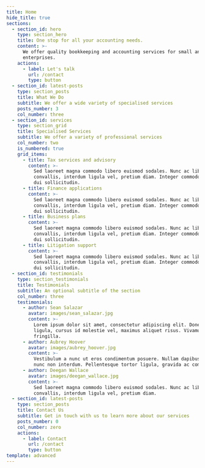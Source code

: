 ```yaml
---
title: Home
hide_title: true
sections:
  - section_id: hero
    type: section_hero
    title: One stop for all your accounting needs.
    content: >-
      We offer quality bookkeeping and accounting services for small and medium
      enterprises.
    actions:
      - label: Let's talk
        url: /contact
        type: button
  - section_id: latest-posts
    type: section_posts
    title: What We Do
    subtitle: We offer a wide variety of specialised services
    posts_number: 3
    col_number: three
  - section_id: services
    type: section_grid
    title: Specialised Services
    subtitle: We offer a variety of professional services
    col_number: two
    is_numbered: true
    grid_items:
      - title: Tax services and advisory
        content: >-
          Sed laoreet magna commodo libero euismod sodales. Nunc ac libero
          convallis, interdum ligula vel, pretium diam. Integer commodo sem at
          dui sollicitudin.
      - title: Finance applications
        content: >-
          Sed laoreet magna commodo libero euismod sodales. Nunc ac libero
          convallis, interdum ligula vel, pretium diam. Integer commodo sem at
          dui sollicitudin.
      - title: Business plans
        content: >-
          Sed laoreet magna commodo libero euismod sodales. Nunc ac libero
          convallis, interdum ligula vel, pretium diam. Integer commodo sem at
          dui sollicitudin.
      - title: Litigation support
        content: >-
          Sed laoreet magna commodo libero euismod sodales. Nunc ac libero
          convallis, interdum ligula vel, pretium diam. Integer commodo sem at
          dui sollicitudin.
  - section_id: testimonials
    type: section_testimonials
    title: Testimonials
    subtitle: An optional subtitle of the section
    col_number: three
    testimonials:
      - author: Sean Salazar
        avatar: images/sean_salazar.jpg
        content: >-
          Lorem ipsum dolor sit amet, consectetur adipiscing elit. Donec nisl
          ligula, cursus id molestie vel, maximus aliquet risus. Vivamus in nibh
          fringilla.
      - author: Aubrey Hoover
        avatar: images/aubrey_hoover.jpg
        content: >-
          Vestibulum a nunc ut eros condimentum posuere. Nullam dapibus quis
          nunc non interdum. Pellentesque tortor ligula, gravida ac commodo eu.
      - author: Deegan Wallace
        avatar: images/deegan_wallace.jpg
        content: >-
          Sed laoreet magna commodo libero euismod sodales. Nunc ac libero
          convallis, interdum ligula vel, pretium diam.
  - section_id: latest-posts
    type: section_posts
    title: Contact Us
    subtitle: Get in touch with us to learn more about our services
    posts_number: 0
    col_number: zero
    actions:
      - label: Contact
        url: /contact
        type: button
template: advanced
---
```


